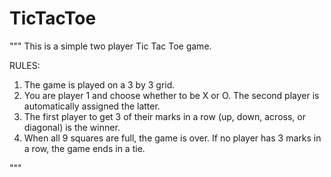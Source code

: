 # TicTacToe
 
"""
This is a simple two player Tic Tac Toe game.

RULES:
1. The game is played on a 3 by 3 grid.
2. You are player 1 and choose whether to be X or O.
The second player is automatically assigned the latter.
3. The first player to get 3 of their marks in a row
(up, down, across, or diagonal) is the winner.
4. When all 9 squares are full, the game is over.
If no player has 3 marks in a row, the game ends in a tie.

"""

